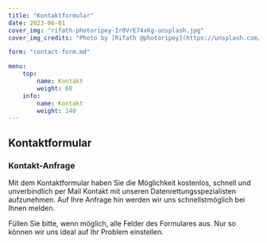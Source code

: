 ```yaml
---
title: "Kontaktformular"
date: 2023-06-01
cover_img: "rifath-photoripey-Ir0VrE74xKg-unsplash.jpg"
cover_img_credits: "Photo by [Rifath @photoripey](https://unsplash.com/es/@photoripey?utm_source=unsplash&utm_medium=referral&utm_content=creditCopyText) on [Unsplash](https://unsplash.com/photos/Ir0VrE74xKg?utm_source=unsplash&utm_medium=referral&utm_content=creditCopyText)"

form: "contact-form.md"

menu:
    top:
        name: Kontakt
        weight: 60
    info:
        name: Kontakt
        weight: 140
--- 
```


## Kontaktformular

### Kontakt-Anfrage

Mit dem Kontaktformular haben Sie die Möglichkeit kostenlos, schnell und unverbindlich per Mail Kontakt mit unseren Datenrettungsspezialisten aufzunehmen. Auf Ihre Anfrage hin werden wir uns schnellstmöglich bei Ihnen melden.

Füllen Sie bitte, wenn möglich, alle Felder des Formulares aus. Nur so können wir uns ideal auf Ihr Problem einstellen.
